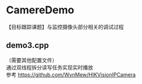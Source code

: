 # CamereDemo
【目标跟踪课题】与监控摄像头部分相关的调试过程
## demo3.cpp
（需要其他配置文件）  
通过双线程拆分读写任务实现实时播放  
参考 https://github.com/WynMew/HIKVisionIPCamera
